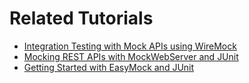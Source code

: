 # Related Tutorials

* [Integration Testing with Mock APIs using WireMock](https://howtodoinjava.com/java/library/mock-rest-api-with-wiremock/)
* [Mocking REST APIs with MockWebServer and JUnit](https://howtodoinjava.com/java/library/mockwebserver-junit-webclient/)
* [Getting Started with EasyMock and JUnit](https://howtodoinjava.com/java/library/easymock-tutorial/)